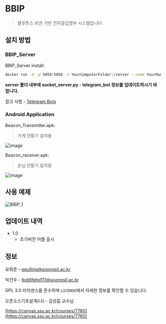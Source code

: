 # BBIP
> 블루투스 비콘 기반 전자출입명부 시스템입니다.


## 설치 방법

### BBIP_Server
BBIP_Server install:
```sh
docker run -d -p 5050:5050 -v YourComputerFolder:/server --name YourOwnName luna1474/bbip_server
```

**server 폴더 내부에 socket_server.py - telegram_bot 정보를 업데이트하시기 바랍니다.**

참고 사항 - [Telegram Bots](https://core.telegram.org/bots)

### Android Application

Beacon_Transmitter.apk:
> 가게 단말기 설치용

![image](https://user-images.githubusercontent.com/24191595/144058444-d0c57947-b830-432d-9cff-4d2d1031383c.png)




Beacon_receiver.apk:
> 손님 단말기 설치용

![image](https://user-images.githubusercontent.com/24191595/144058339-57c7913f-229c-4de7-8e14-36b3c8dc087a.png)


## 사용 예제

![BBIP_1](https://user-images.githubusercontent.com/24191595/144059605-6772d58a-cddb-4ed3-8f23-288403936ce0.gif)

## 업데이트 내역
* 1.0
    * 초기버전 어플 출시

## 정보

유휘준 – peulling@soongsil.ac.kr

박건우 - tkddlfehd111@soongsil.ac.kr

GPL 3.0 라이센스를 준수하며 ``LICENSE``에서 자세한 정보를 확인할 수 있습니다.

오픈소스기초설계(나) - 김성흠 교수님

[https://canvas.ssu.ac.kr/courses/7760](https://canvas.ssu.ac.kr/courses/7760)
